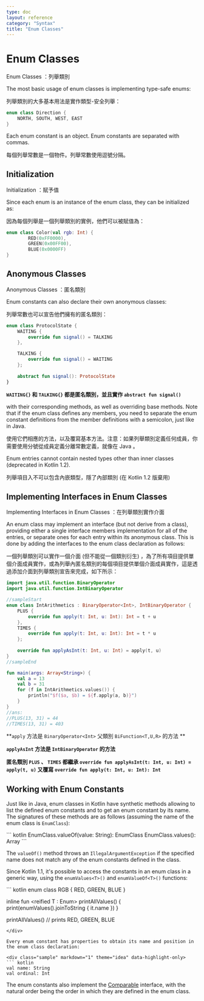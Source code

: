 ```yaml
---
type: doc
layout: reference
category: "Syntax"
title: "Enum Classes"
---
```


# Enum Classes

Enum Classes ：列舉類別

The most basic usage of enum classes is implementing type-safe enums:

列舉類別的大多基本用法是實作類型-安全列舉：

``` kotlin
enum class Direction {
    NORTH, SOUTH, WEST, EAST
}
```

Each enum constant is an object. Enum constants are separated with commas.

每個列舉常數是一個物件。列舉常數使用逗號分隔。

## Initialization

Initialization ：賦予值

Since each enum is an instance of the enum class, they can be initialized as:

因為每個列舉是一個列舉類別的實例，他們可以被賦值為：

``` kotlin
enum class Color(val rgb: Int) {
        RED(0xFF0000),
        GREEN(0x00FF00),
        BLUE(0x0000FF)
}
```

## Anonymous Classes

Anonymous Classes ：匿名類別

Enum constants can also declare their own anonymous classes:

列舉常數也可以宣告他們擁有的匿名類別：

``` kotlin
enum class ProtocolState {
    WAITING {
        override fun signal() = TALKING
    },

    TALKING {
        override fun signal() = WAITING
    };
    
    abstract fun signal(): ProtocolState
}
```

**`WAITING{}` 和 `TALKING{}` 都是匿名類別，並且實作  `abstract fun signal()`**

with their corresponding methods, as well as overriding base methods. Note that if the enum class defines any
members, you need to separate the enum constant definitions from the member definitions with a semicolon, just like
in Java.

使用它們相應的方法，以及覆寫基本方法。注意：如果列舉類別定義任何成員，你需要使用分號從成員定義分離常數定義，就像在 Java 。

Enum entries cannot contain nested types other than inner classes (deprecated in Kotlin 1.2).

列舉項目入不可以包含內嵌類型，隱了內部類別 (在 Kotlin 1.2 版棄用)

## Implementing Interfaces in Enum Classes

Implementing Interfaces in Enum Classes ：在列舉類別實作介面

An enum class may implement an interface (but not derive from a class), providing either a single interface members implementation for all of the entries, or separate ones for each entry within its anonymous class. This is done by adding the interfaces to the enum class declaration as follows:

一個列舉類別可以實作一個介面 (但不能從一個類別衍生) ，為了所有項目提供單個介面成員實作，或為列舉內匿名類別的每個項目提供單個介面成員實作，這是透過添加介面到列舉類別宣告來完成，如下所示：

``` kotlin
import java.util.function.BinaryOperator
import java.util.function.IntBinaryOperator

//sampleStart
enum class IntArithmetics : BinaryOperator<Int>, IntBinaryOperator {
    PLUS {
        override fun apply(t: Int, u: Int): Int = t + u
    },
    TIMES {
        override fun apply(t: Int, u: Int): Int = t * u
    };
    
    override fun applyAsInt(t: Int, u: Int) = apply(t, u)
}
//sampleEnd

fun main(args: Array<String>) {
    val a = 13
    val b = 31
    for (f in IntArithmetics.values()) {
        println("$f($a, $b) = ${f.apply(a, b)}")
    }
}
//ans:
//PLUS(13, 31) = 44
//TIMES(13, 31) = 403
```

**`apply` 方法是 `BinaryOperator<Int>` 父類別 `BiFunction<T,U,R>` 的方法 **

**`applyAsInt` 方法是 `IntBinaryOperator` 的方法**

**匿名類別 `PLUS` 、 `TIMES` 都繼承 `override fun applyAsInt(t: Int, u: Int) = apply(t, u)` 又覆寫 `override fun apply(t: Int, u: Int): Int`**

## Working with Enum Constants

Just like in Java, enum classes in Kotlin have synthetic methods allowing to list
the defined enum constants and to get an enum constant by its name. The signatures
of these methods are as follows (assuming the name of the enum class is `EnumClass`):

<div class="sample" markdown="1" theme="idea" data-highlight-only>
​``` kotlin
EnumClass.valueOf(value: String): EnumClass
EnumClass.values(): Array<EnumClass>
```
</div>

The `valueOf()` method throws an `IllegalArgumentException` if the specified name does
not match any of the enum constants defined in the class.

Since Kotlin 1.1, it's possible to access the constants in an enum class in a generic way, using
the `enumValues<T>()` and `enumValueOf<T>()` functions:

<div class="sample" markdown="1" theme="idea" data-highlight-only>
``` kotlin
enum class RGB { RED, GREEN, BLUE }

inline fun <reified T : Enum<T>> printAllValues() {
    print(enumValues<T>().joinToString { it.name })
}

printAllValues<RGB>() // prints RED, GREEN, BLUE
```
</div>

Every enum constant has properties to obtain its name and position in the enum class declaration:

<div class="sample" markdown="1" theme="idea" data-highlight-only>
​``` kotlin
val name: String
val ordinal: Int
```
</div>

The enum constants also implement the [Comparable](/api/latest/jvm/stdlib/kotlin/-comparable/index.html) interface,
with the natural order being the order in which they are defined in the enum class.
